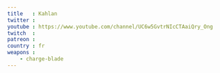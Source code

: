 ```yaml
---
title   : Kahlan
twitter : 
youtube : https://www.youtube.com/channel/UC6w5GvtrNIcCTAaiQry_Ong
twitch  : 
patreon : 
country : fr
weapons :
    - charge-blade
---
```


